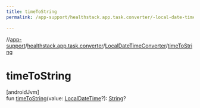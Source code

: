 ```yaml
---
title: timeToString
permalink: /app-support/healthstack.app.task.converter/-local-date-time-converter/time-to-string.html

---
```

//[app-support](../../../index.html)/[healthstack.app.task.converter](../index.html)/[LocalDateTimeConverter](index.html)/[timeToString](time-to-string.html)



# timeToString



[androidJvm]\
fun [timeToString](time-to-string.html)(value: [LocalDateTime](https://developer.android.com/reference/kotlin/java/time/LocalDateTime.html)?): [String](https://kotlinlang.org/api/latest/jvm/stdlib/kotlin/-string/index.html)?





